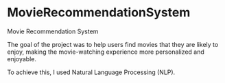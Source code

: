 # MovieRecommendationSystem

Movie Recommendation System

The goal of the project was to help users find movies that they are likely to enjoy, making the movie-watching experience more personalized and enjoyable. 

To achieve this, I used Natural Language Processing (NLP).
